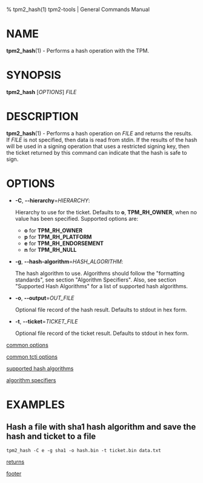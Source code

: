 % tpm2_hash(1) tpm2-tools | General Commands Manual

# NAME

**tpm2_hash**(1) - Performs a hash operation with the TPM.

# SYNOPSIS

**tpm2_hash** [*OPTIONS*] _FILE_

# DESCRIPTION

**tpm2_hash**(1) - Performs a hash operation on _FILE_ and returns the results. If
_FILE_ is not specified, then data is read from stdin. If the results of the
hash will be used in a signing operation that uses a restricted signing key,
then the ticket returned by this command can indicate that the hash is safe to
sign.

# OPTIONS

  * **-C**, **\--hierarchy**=_HIERARCHY_:

    Hierarchy to use for the ticket. Defaults to **o**, **TPM_RH_OWNER**, when
    no value has been specified.
    Supported options are:
      * **o** for **TPM_RH_OWNER**
      * **p** for **TPM_RH_PLATFORM**
      * **e** for **TPM_RH_ENDORSEMENT**
      * **n** for **TPM_RH_NULL**

  * **-g**, **\--hash-algorithm**=_HASH\_ALGORITHM_:

    The hash algorithm to use.
    Algorithms should follow the "formatting standards", see section
    "Algorithm Specifiers".
    Also, see section "Supported Hash Algorithms" for a list of supported hash
    algorithms.

  * **-o**, **\--output**=_OUT\_FILE_

    Optional file record of the hash result. Defaults to stdout in hex form.

  * **-t**, **\--ticket**=_TICKET\_FILE_

    Optional file record of the ticket result. Defaults to stdout in hex form.

[common options](common/options.md)

[common tcti options](common/tcti.md)

[supported hash algorithms](common/hash.md)

[algorithm specifiers](common/alg.md)

# EXAMPLES

## Hash a file with sha1 hash algorithm and save the hash and ticket to a file
```
tpm2_hash -C e -g sha1 -o hash.bin -t ticket.bin data.txt
```

[returns](common/returns.md)

[footer](common/footer.md)
